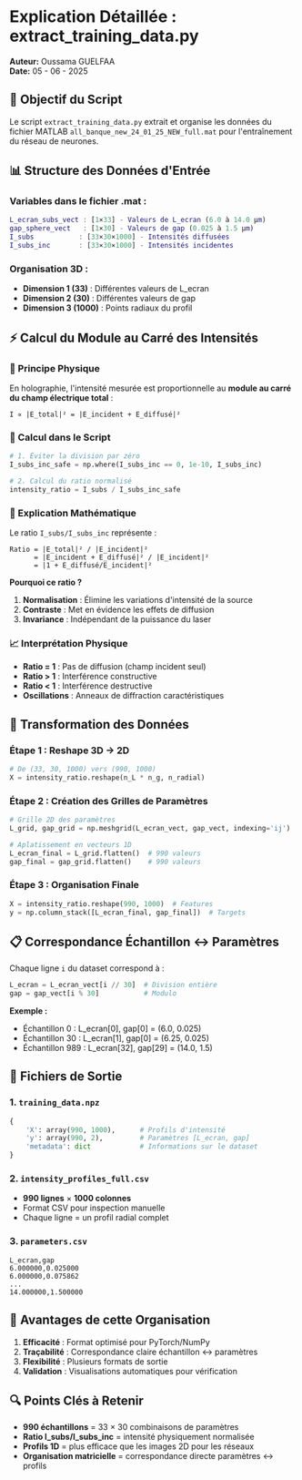 # Explication Détaillée : extract_training_data.py

**Auteur:** Oussama GUELFAA  
**Date:** 05 - 06 - 2025

## 🎯 Objectif du Script

Le script `extract_training_data.py` extrait et organise les données du fichier MATLAB `all_banque_new_24_01_25_NEW_full.mat` pour l'entraînement du réseau de neurones.

## 📊 Structure des Données d'Entrée

### Variables dans le fichier .mat :
```matlab
L_ecran_subs_vect : [1×33] - Valeurs de L_ecran (6.0 à 14.0 µm)
gap_sphere_vect   : [1×30] - Valeurs de gap (0.025 à 1.5 µm)
I_subs           : [33×30×1000] - Intensités diffusées
I_subs_inc       : [33×30×1000] - Intensités incidentes
```

### Organisation 3D :
- **Dimension 1 (33)** : Différentes valeurs de L_ecran
- **Dimension 2 (30)** : Différentes valeurs de gap  
- **Dimension 3 (1000)** : Points radiaux du profil

## ⚡ Calcul du Module au Carré des Intensités

### 🔬 Principe Physique

En holographie, l'intensité mesurée est proportionnelle au **module au carré du champ électrique total** :

```
I ∝ |E_total|² = |E_incident + E_diffusé|²
```

### 📐 Calcul dans le Script

```python
# 1. Éviter la division par zéro
I_subs_inc_safe = np.where(I_subs_inc == 0, 1e-10, I_subs_inc)

# 2. Calcul du ratio normalisé
intensity_ratio = I_subs / I_subs_inc_safe
```

### 🧮 Explication Mathématique

Le ratio `I_subs/I_subs_inc` représente :

```
Ratio = |E_total|² / |E_incident|²
      = |E_incident + E_diffusé|² / |E_incident|²
      = |1 + E_diffusé/E_incident|²
```

**Pourquoi ce ratio ?**
1. **Normalisation** : Élimine les variations d'intensité de la source
2. **Contraste** : Met en évidence les effets de diffusion
3. **Invariance** : Indépendant de la puissance du laser

### 📈 Interprétation Physique

- **Ratio = 1** : Pas de diffusion (champ incident seul)
- **Ratio > 1** : Interférence constructive
- **Ratio < 1** : Interférence destructive
- **Oscillations** : Anneaux de diffraction caractéristiques

## 🔄 Transformation des Données

### Étape 1 : Reshape 3D → 2D
```python
# De (33, 30, 1000) vers (990, 1000)
X = intensity_ratio.reshape(n_L * n_g, n_radial)
```

### Étape 2 : Création des Grilles de Paramètres
```python
# Grille 2D des paramètres
L_grid, gap_grid = np.meshgrid(L_ecran_vect, gap_vect, indexing='ij')

# Aplatissement en vecteurs 1D
L_ecran_final = L_grid.flatten()  # 990 valeurs
gap_final = gap_grid.flatten()    # 990 valeurs
```

### Étape 3 : Organisation Finale
```python
X = intensity_ratio.reshape(990, 1000)  # Features
y = np.column_stack([L_ecran_final, gap_final])  # Targets
```

## 📋 Correspondance Échantillon ↔ Paramètres

Chaque ligne `i` du dataset correspond à :
```python
L_ecran = L_ecran_vect[i // 30]  # Division entière
gap = gap_vect[i % 30]           # Modulo
```

**Exemple :**
- Échantillon 0 : L_ecran[0], gap[0] = (6.0, 0.025)
- Échantillon 30 : L_ecran[1], gap[0] = (6.25, 0.025)
- Échantillon 989 : L_ecran[32], gap[29] = (14.0, 1.5)

## 💾 Fichiers de Sortie

### 1. `training_data.npz`
```python
{
    'X': array(990, 1000),      # Profils d'intensité
    'y': array(990, 2),         # Paramètres [L_ecran, gap]
    'metadata': dict            # Informations sur le dataset
}
```

### 2. `intensity_profiles_full.csv`
- **990 lignes** × **1000 colonnes**
- Format CSV pour inspection manuelle
- Chaque ligne = un profil radial complet

### 3. `parameters.csv`
```csv
L_ecran,gap
6.000000,0.025000
6.000000,0.075862
...
14.000000,1.500000
```

## 🎯 Avantages de cette Organisation

1. **Efficacité** : Format optimisé pour PyTorch/NumPy
2. **Traçabilité** : Correspondance claire échantillon ↔ paramètres
3. **Flexibilité** : Plusieurs formats de sortie
4. **Validation** : Visualisations automatiques pour vérification

## 🔍 Points Clés à Retenir

- **990 échantillons** = 33 × 30 combinaisons de paramètres
- **Ratio I_subs/I_subs_inc** = intensité physiquement normalisée
- **Profils 1D** = plus efficace que les images 2D pour les réseaux
- **Organisation matricielle** = correspondance directe paramètres ↔ profils
